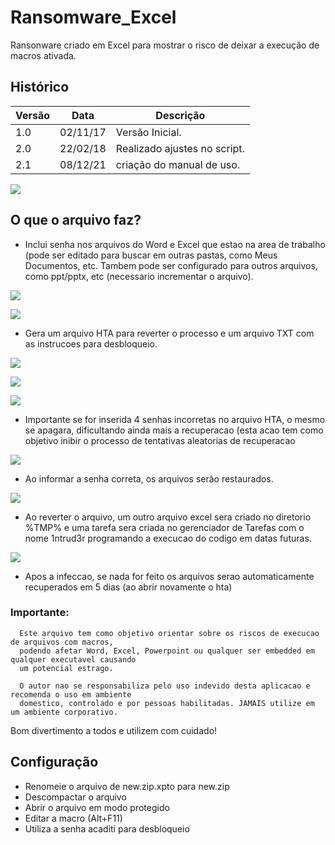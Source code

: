 # Ransomware_Excel
Ransonware criado em Excel para mostrar o risco de deixar a execução de macros ativada.

## Histórico
| Versão | Data     | Descrição                                |
| ------ | -------- | ---------------------------------------- |
| 1.0    | 02/11/17 | Versão Inicial.                          |
| 2.0    | 22/02/18 | Realizado ajustes no script.             |
| 2.1    | 08/12/21 | criação do manual de uso.                |



[![](https://res.cloudinary.com/marcomontalbano/image/upload/v1639009471/video_to_markdown/images/youtube--sgPyjPMKbZ0-c05b58ac6eb4c4700831b2b3070cd403.jpg)](https://youtu.be/sgPyjPMKbZ0 "")


## O que o arquivo faz?

- Inclui senha nos arquivos do Word e Excel que estao na area de trabalho (pode ser editado para buscar em outras pastas, como Meus Documentos, etc. Tambem pode ser configurado para outros arquivos, como ppt/pptx, etc (necessario incrementar o arquivo).

![](https://l2r1.com.br/llll/rw/word.png)

![](https://l2r1.com.br/llll/rw/excel2.png)


- Gera um arquivo HTA para reverter o processo e um arquivo TXT com as instrucoes para desbloqueio.

![](https://l2r1.com.br/llll/rw/arquivos.PNG)

![](https://l2r1.com.br/llll/rw/leiame.hta.PNG)

![](https://l2r1.com.br/llll/rw/leiame.txt.PNG)

- Importante se for inserida 4 senhas incorretas no arquivo HTA, o mesmo se apagara, dificultando ainda mais a recuperacao (esta acao tem como objetivo inibir o processo de tentativas aleatorias de recuperacao

![](https://l2r1.com.br/llll/rw/senhaerrada.png)


- Ao informar a senha correta, os arquivos serão restaurados.

![](https://l2r1.com.br/llll/rw/final.png)

- Ao reverter o arquivo, um outro arquivo excel sera criado no diretorio %TMP% e uma tarefa sera criada no gerenciador de Tarefas com o nome 1ntrud3r programando a execucao do codigo em datas futuras.

![](https://l2r1.com.br/llll/rw/taskschedule.png)

- Apos a infeccao, se nada for feito os arquivos serao automaticamente recuperados em 5 dias (ao abrir novamente o hta)

### Importante:
      Este arquivo tem como objetivo orientar sobre os riscos de execucao de arquivos com macros, 
      podendo afetar Word, Excel, Powerpoint ou qualquer ser embedded em qualquer executavel causando
      um potencial estrago.
      
      O autor nao se responsabiliza pelo uso indevido desta aplicacao e recomenda o uso em ambiente 
      domestico, controlado e por pessoas habilitadas. JAMAIS utilize em um ambiente corporativo.


Bom divertimento a todos e utilizem com cuidado!

## Configuração
 - Renomeie o arquivo de new.zip.xpto para new.zip
 - Descompactar o arquivo
 - Abrir o arquivo em modo protegido
 - Editar a macro (Alt+F11)
 - Utiliza a senha acaditi para desbloqueio
